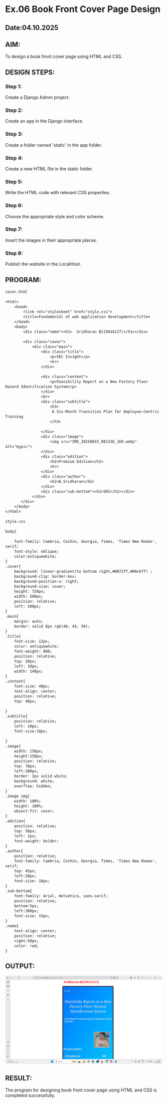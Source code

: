 # Ex.06 Book Front Cover Page Design
## Date:04.10.2025

## AIM:
To design a book front cover page using HTML and CSS.

## DESIGN STEPS:

### Step 1:
Create a Django Admin project.

### Step 2:
Create an app in the Django interface.

### Step 3:
Create a folder named 'static' in the app folder.

### Step 4:
Create a new HTML file in the static folder.

### Step 5:
Write the HTML code with relevant CSS properties.

### Step 6:
Choose the appropriate style and color scheme.

### Step 7:
Insert the images in their appropriate places.

### Step 8:
Publish the website in the LocalHost.

## PROGRAM:
```
cover.html

<html>
    <head>
        <link rel="stylesheet" href="style.css">
        <title>Fundamental of web application development</title>
    </head>
    <body>
        <div class="name"><h1>  Sridharan B(25016127)</h1></div>
        
        <div class="cover">
            <div class="main">
                <div class="title">
                    <p>SEC Insight</p>
                    <hr>
                </div>
                
                <div class="content">
                    <p>Feasibility Report on a New Factory Floor Hazard Identification System</p>
                </div>
                <br>
                <div class="subtitle">
                    <h3>
                     A Six-Month Transition Plan for Employee-Centric Training
                    </h3>
                   
                </div>
                <div class="image">
                    <img src="IMG_20250815_081336_169.webp" alt="mypic">
                </div>
                <div class="edition">
                    <h2>Premium Edition</h2>
                    <hr>
                </div>
                <div class="author">
                    <h2>B.Sridharan</h2>
                </div>
                <div class="sub-bottom"><h2>SRI</h2></div>
            </div>
       </div>
    </body>
</html>

style.css

body{
    
    font-family: Cambria, Cochin, Georgia, Times, 'Times New Roman', serif;
    font-style: oblique;
    color:antiquewhite;
}
.cover{
    background: linear-gradient(to bottom right,#0072ff,#00c6ff) ;  
    background-clip: border-box;
    background-position-x: right;
    background-size: cover;  
    height: 720px;
    width: 500px;
    position: relative;
    left: 500px;
}
.main{
    margin: auto;
    border: solid 8px rgb(49, 44, 59);
}
.title{
    font-size: 12px;
    color: antiquewhite;
    font-weight: 800;
    position: relative;
    top: 20px;
    left: 10px;
    width: 140px;
}
.content{
    font-size: 40px;
    text-align: center;
    position: relative;
    top: 40px;
    
}
.subtitle{
    position: relative;
    left: 10px;
    font-size:18px;
    
}
.image{
    width: 150px; 
    height:150px;      
    position: relative;
    top: 70px;
    left:300px;
    border: 2px solid white;
    background: white;
    overflow: hidden;   
}
.image img{
    width: 100%;
    height: 100%;
    object-fit: cover;
}
.edition{
    position: relative;
    top: 50px;
    left: 1px;
    font-weight: bolder;
}
.author{
    position: relative;
    font-family: Cambria, Cochin, Georgia, Times, 'Times New Roman', serif;
    top: 45px;
    left:20px;
    font-size: 18px;
}
.sub-bottom{
    font-family: Arial, Helvetica, sans-serif;
    position: relative;
    bottom:5px;
    left:380px;
    font-size: 15px;
}
.name{
    text-align: center;
    position: relative;
    right:50px;
    color: red;
}

```
## OUTPUT:
![alt text](<Screenshot (51).png>)

## RESULT:
The program for designing book front cover page using HTML and CSS is completed successfully.
